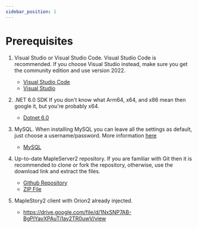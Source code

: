 ```yaml
---
sidebar_position: 1
---
```


# Prerequisites

1. Visual Studio or Visual Studio Code. Visual Studio Code is recommended. If you choose Visual Studio instead, make sure you get the community edition and use version 2022.

   - [Visual Studio Code](https://visualstudio.microsoft.com/)
   - [Visual Studio](https://visualstudio.microsoft.com/vs/preview/vs2022/)

2. .NET 6.0 SDK If you don't know what Arm64, x64, and x86 mean then google it, but you're probably x64.

   - [Dotnet 6.0](https://dotnet.microsoft.com/download/dotnet/6.0)

3. MySQL. When installing MySQL you can leave all the settings as default, just choose a username/password. More information [here](/docs/setup/database-setup)

   - [MySQL](https://dev.mysql.com/downloads/windows/installer/8.0.html)

4. Up-to-date MapleServer2 repository. If you are familiar with Git then it is recommended to clone or fork the repository, otherwise, use the download link and extract the files.

   - [Github Repository](https://github.com/AlanMorel/MapleServer2)
   - [ZIP File](https://github.com/AlanMorel/MapleServer2/archive/master.zip)

5. MapleStory2 client with Orion2 already injected.

   - <https://drive.google.com/file/d/1NxSNP7AB-BgPlYavXPAuTi1ay2TR0uwV/view>
